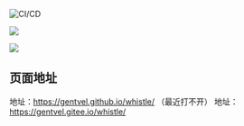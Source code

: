 ![CI/CD](https://github.com/Gentvel/whistle/workflows/CI/CD/badge.svg?event=push)

[![](https://img.shields.io/badge/GitHub-pass-green)](https://gentvel.github.io/whistle/)

[![](https://img.shields.io/badge/GitTee-pass-green)](https://gentvel.gitee.io/whistle/)
## 页面地址
地址：https://gentvel.github.io/whistle/  （最近打不开）
地址：https://gentvel.gitee.io/whistle/



